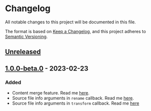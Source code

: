 # Changelog
All notable changes to this project will be documented in this file.

The format is based on [Keep a Changelog](https://keepachangelog.com/en/1.0.0/),
and this project adheres to [Semantic Versioning](https://semver.org/spec/v2.0.0.html).

## [Unreleased]

## [1.0.0-beta.0] - 2023-02-23
### Added
- Content merge feature. Read me [here](https://github.com/syJSdev/rollup-plugin-copy-merge/tree/v1.0.0/readme.md#merge-extended).
- Source file info arguments in `rename` callback. Read me [here](https://github.com/syJSdev/rollup-plugin-copy-merge/tree/v1.0.0/readme.md#rename-with-a-function).
- Source file info arguments in `transform` callback. Read me [here](https://github.com/syJSdev/rollup-plugin-copy-merge/tree/v1.0.0/readme.md#transform-file-contents)

[Unreleased]: https://github.com/syJSdev/rollup-plugin-copy-merge/compare/v1.0.0-beta.0...HEAD
[1.0.0-beta.0]: https://github.com/syJSdev/rollup-plugin-copy-merge/releases/tag/v1.0.0-beta.0
